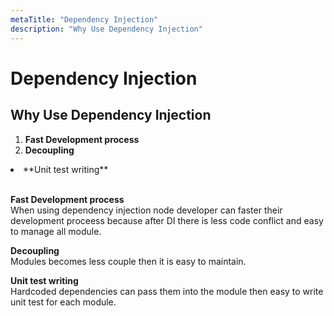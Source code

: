 ```yaml
---
metaTitle: "Dependency Injection"
description: "Why Use Dependency Injection"
---
```


# Dependency Injection



## Why Use Dependency Injection


1. **Fast Development process**
1. **Decoupling**
<li>**Unit test writing**
<br><br></li>

**Fast Development process**<br>
When using dependency injection node developer can faster their development proceess because after DI there is less code conflict and easy to manage all module.<br>

**Decoupling**<br>
Modules becomes less couple then it is easy to maintain.

**Unit test writing**<br>
Hardcoded dependencies can pass them into the module then easy to write unit test for each module.

